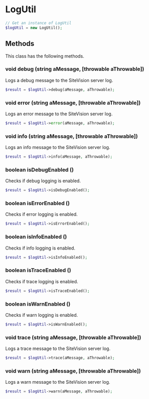 # LogUtil

```php
// Get an instance of LogUtil
$logUtil = new LogUtil();
```


## Methods
This class has the following methods.


### void debug (string aMessage, [throwable aThrowable])
Logs a debug message to the SiteVision server log.

```php
$result = $logUtil->debug(aMessage, aThrowable);
```


### void error (string aMessage, [throwable aThrowable])
Logs an error message to the SiteVision server log.

```php
$result = $logUtil->error(aMessage, aThrowable);
```


### void info (string aMessage, [throwable aThrowable])
Logs an info message to the SiteVision server log.

```php
$result = $logUtil->info(aMessage, aThrowable);
```


### boolean isDebugEnabled ()
Checks if debug logging is enabled.

```php
$result = $logUtil->isDebugEnabled();
```


### boolean isErrorEnabled ()
Checks if error logging is enabled.

```php
$result = $logUtil->isErrorEnabled();
```


### boolean isInfoEnabled ()
Checks if info logging is enabled.

```php
$result = $logUtil->isInfoEnabled();
```


### boolean isTraceEnabled ()
Checks if trace logging is enabled.

```php
$result = $logUtil->isTraceEnabled();
```


### boolean isWarnEnabled ()
Checks if warn logging is enabled.

```php
$result = $logUtil->isWarnEnabled();
```


### void trace (string aMessage, [throwable aThrowable])
Logs a trace message to the SiteVision server log.

```php
$result = $logUtil->trace(aMessage, aThrowable);
```


### void warn (string aMessage, [throwable aThrowable])
Logs a warn message to the SiteVision server log.

```php
$result = $logUtil->warn(aMessage, aThrowable);
```

